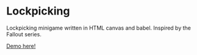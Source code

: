 # Lockpicking
Lockpicking minigame written in HTML canvas and babel. Inspired by the Fallout series.

[Demo here!](http://codepen.io/CosX/pen/yYmRer)
